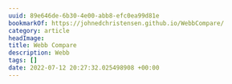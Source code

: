 ```yaml
---
uuid: 89e646de-6b30-4e00-abb8-efc0ea99d81e
bookmarkOf: https://johnedchristensen.github.io/WebbCompare/
category: article
headImage:
title: Webb Compare
description: Webb
tags: []
date: 2022-07-12 20:27:32.025498908 +00:00
---
```

